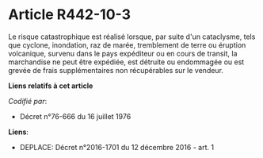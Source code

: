 # Article R442-10-3

Le risque catastrophique est réalisé lorsque, par suite d'un cataclysme, tels que cyclone, inondation, raz de marée,
tremblement de terre ou éruption volcanique, survenu dans le pays expéditeur ou en cours de transit, la marchandise ne peut
être expédiée, est détruite ou endommagée ou est grevée de frais supplémentaires non récupérables sur le vendeur.

**Liens relatifs à cet article**

_Codifié par_:

  - Décret n°76-666 du 16 juillet 1976

**Liens**:

  - DEPLACE: Décret n°2016-1701 du 12 décembre 2016 - art. 1
